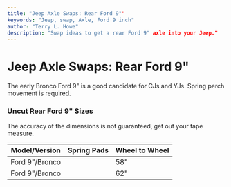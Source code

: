 ```yaml
---
title: "Jeep Axle Swaps: Rear Ford 9""
keywords: "Jeep, swap, Axle, Ford 9 inch"
author: "Terry L. Howe"
description: "Swap ideas to get a rear Ford 9" axle into your Jeep."
---
```

# Jeep Axle Swaps: Rear Ford 9"

The early Bronco Ford 9" is a good candidate for CJs and YJs. Spring perch movement is required.

### Uncut Rear Ford 9" Sizes

The accuracy of the dimensions is not guaranteed, get out your tape measure.

| Model/Version  | Spring Pads | Wheel to Wheel |
|----------------|-------------|----------------|
| Ford 9"/Bronco |             | 58"            |
| Ford 9"/Bronco |             | 62"            |